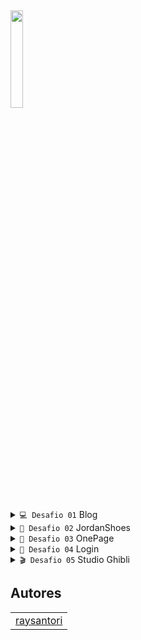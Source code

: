 ## <img width="20%" align="middle" src="https://img.shields.io/badge/{)%20Codelândia-6610f2?style=for-the-badge&logoColor=6610f2">
<details>
  <summary><code>💻 Desafio 01</code>  Blog</summary>
  <ul>
  </ul>
  <a target="_blank" href="https://raysantori.github.io/desafio-codelandia/desafio01-blog/index.html"><img src="https://img.shields.io/badge/Ver%20página-484f58?style=for-the-badge&logo=GitHub%20Pages&logoColor=white"></a><br><br>
</details>
<details>
  <summary><code>👟 Desafio 02</code>  JordanShoes</summary>
  <ul>
  </ul>
  <a target="_blank" href="https://raysantori.github.io/desafio-codelandia/desafio02-jordanshoes/index.html"><img src="https://img.shields.io/badge/Ver%20página-484f58?style=for-the-badge&logo=GitHub%20Pages&logoColor=white"></a><br><br>
</details>
<details>
  <summary><code>📰 Desafio 03</code> OnePage</summary>
  <ul>
  </ul>
  <a target="_blank" href="https://raysantori.github.io/desafio-codelandia/desafio03-onepage/index.html"><img src="https://img.shields.io/badge/Ver%20página-484f58?style=for-the-badge&logo=GitHub%20Pages&logoColor=white"></a><br><br>
</details>
<details>
  <summary><code>📲 Desafio 04</code>  Login</summary>
  <ul>
  </ul>
  <a target="_blank" href="https://raysantori.github.io/desafio-codelandia/desafio04-login/index.html"><img src="https://img.shields.io/badge/Ver%20página-484f58?style=for-the-badge&logo=GitHub%20Pages&logoColor=white"></a><br><br>
</details>
<details>
  <summary><code>🎬 Desafio 05</code>  Studio Ghibli</summary>
  <ul>
  </ul>
  <a target="_blank" href="https://raysantori.github.io/desafio-codelandia/desafio05-studioghibli/index.html"><img src="https://img.shields.io/badge/Ver%20página-484f58?style=for-the-badge&logo=GitHub%20Pages&logoColor=white"></a>
</details>

## Autores

<table>
  <tr>
    <td><a target="_blank" href="https://github.com/raysantori">raysantori</a>
  </tr>
</table>
